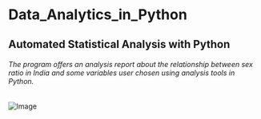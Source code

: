 # Data_Analytics_in_Python
## Automated Statistical Analysis with Python
###### The program offers an analysis report about the relationship between sex ratio in India and some variables user chosen using analysis tools in Python.  
![Image](https://github.com/rudxowl/PortfolioWeb/web-dev/images/portfolioweb.png)
